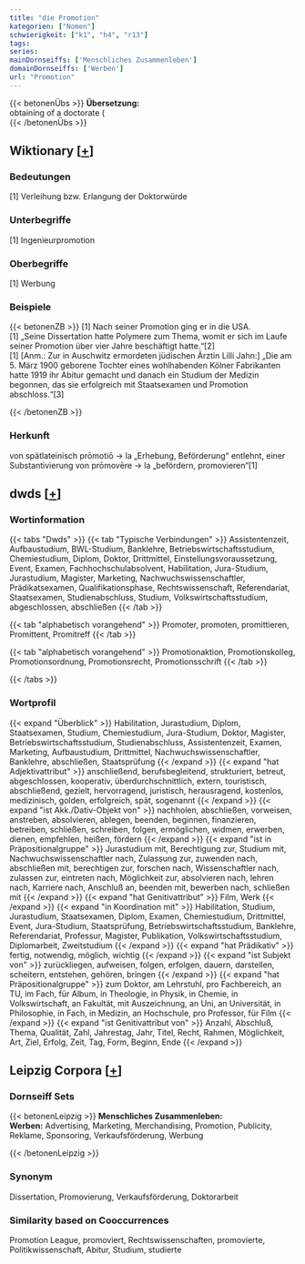 ```yaml
---
title: "die Promotion"
kategorien: ["Nomen"]
schwierigkeit: ["k1", "h4", "r13"]
tags:
series:
mainDornseiffs: ['Menschliches Zusammenleben']
domainDornseiffs: ['Werben']
url: "Promotion"
---
```


{{< betonenÜbs >}}
**Übersetzung:**  
obtaining of a doctorate (  
{{< /betonenÜbs >}}

## Wiktionary [[+](https://de.wiktionary.org/wiki/Promotion)]

### Bedeutungen
[1] Verleihung bzw. Erlangung der Doktorwürde  

### Unterbegriffe
[1] Ingenieurpromotion  

### Oberbegriffe
[1] Werbung  

### Beispiele
{{< betonenZB >}}
[1] Nach seiner Promotion ging er in die USA.  
[1] „Seine Dissertation hatte Polymere zum Thema, womit er sich im Laufe seiner Promotion über vier Jahre beschäftigt hatte.“[2]  
[1] [Anm.: Zur in Auschwitz ermordeten jüdischen Ärztin Lilli Jahn:] „Die am 5. März 1900 geborene Tochter eines wohlhabenden Kölner Fabrikanten hatte 1919 ihr Abitur gemacht und danach ein Studium der Medizin begonnen, das sie erfolgreich mit Staatsexamen und Promotion abschloss.“[3]  

{{< /betonenZB >}}
### Herkunft
von spätlateinisch prōmotiō → la „Erhebung, Beförderung“ entlehnt, einer Substantivierung von prōmovēre → la „befördern, promovieren“[1]  



## dwds [[+](https://www.dwds.de/wb/Promotion)]

### Wortinformation
{{< tabs "Dwds" >}}
{{< tab "Typische Verbindungen" >}}
Assistentenzeit, Aufbaustudium, BWL-Studium, Banklehre, Betriebswirtschaftsstudium, Chemiestudium, Diplom, Doktor, Drittmittel, Einstellungsvoraussetzung, Event, Examen, Fachhochschulabsolvent, Habilitation, Jura-Studium, Jurastudium, Magister, Marketing, Nachwuchswissenschaftler, Prädikatsexamen, Qualifikationsphase, Rechtswissenschaft, Referendariat, Staatsexamen, Studienabschluss, Studium, Volkswirtschaftsstudium, abgeschlossen, abschließen
{{< /tab >}}

{{< tab "alphabetisch vorangehend" >}}
Promoter, promoten, promittieren, Promittent, Promitreff
{{< /tab >}}

{{< tab "alphabetisch vorangehend" >}}
Promotionaktion, Promotionskolleg, Promotionsordnung, Promotionsrecht, Promotionsschrift
{{< /tab >}}

{{< /tabs >}}

### Wortprofil
{{< expand "Überblick" >}} Habilitation, Jurastudium, Diplom, Staatsexamen, Studium, Chemiestudium, Jura-Studium, Doktor, Magister, Betriebswirtschaftsstudium, Studienabschluss, Assistentenzeit, Examen, Marketing, Aufbaustudium, Drittmittel, Nachwuchswissenschaftler, Banklehre, abschließen, Staatsprüfung {{< /expand >}}
{{< expand "hat Adjektivattribut" >}} anschließend, berufsbegleitend, strukturiert, betreut, abgeschlossen, kooperativ, überdurchschnittlich, extern, touristisch, abschließend, gezielt, hervorragend, juristisch, herausragend, kostenlos, medizinisch, golden, erfolgreich, spät, sogenannt {{< /expand >}}
{{< expand "ist Akk./Dativ-Objekt von" >}} nachholen, abschließen, vorweisen, anstreben, absolvieren, ablegen, beenden, beginnen, finanzieren, betreiben, schließen, schreiben, folgen, ermöglichen, widmen, erwerben, dienen, empfehlen, heißen, fördern {{< /expand >}}
{{< expand "ist in Präpositionalgruppe" >}} Jurastudium mit, Berechtigung zur, Studium mit, Nachwuchswissenschaftler nach, Zulassung zur, zuwenden nach, abschließen mit, berechtigen zur, forschen nach, Wissenschaftler nach, zulassen zur, eintreten nach, Möglichkeit zur, absolvieren nach, lehren nach, Karriere nach, Anschluß an, beenden mit, bewerben nach, schließen mit {{< /expand >}}
{{< expand "hat Genitivattribut" >}} Film, Werk {{< /expand >}}
{{< expand "in Koordination mit" >}} Habilitation, Studium, Jurastudium, Staatsexamen, Diplom, Examen, Chemiestudium, Drittmittel, Event, Jura-Studium, Staatsprüfung, Betriebswirtschaftsstudium, Banklehre, Referendariat, Professur, Magister, Publikation, Volkswirtschaftsstudium, Diplomarbeit, Zweitstudium {{< /expand >}}
{{< expand "hat Prädikativ" >}} fertig, notwendig, möglich, wichtig {{< /expand >}}
{{< expand "ist Subjekt von" >}} zurückliegen, aufweisen, folgen, erfolgen, dauern, darstellen, scheitern, entstehen, gehören, bringen {{< /expand >}}
{{< expand "hat Präpositionalgruppe" >}} zum Doktor, am Lehrstuhl, pro Fachbereich, an TU, im Fach, für Album, in Theologie, in Physik, in Chemie, in Volkswirtschaft, an Fakultät, mit Auszeichnung, an Uni, an Universität, in Philosophie, in Fach, in Medizin, an Hochschule, pro Professor, für Film {{< /expand >}}
{{< expand "ist Genitivattribut von" >}} Anzahl, Abschluß, Thema, Qualität, Zahl, Jahrestag, Jahr, Titel, Recht, Rahmen, Möglichkeit, Art, Ziel, Erfolg, Zeit, Tag, Form, Beginn, Ende {{< /expand >}}

## Leipzig Corpora [[+](https://corpora.uni-leipzig.de/en/res?word=Promotion&corpusId=deu_newscrawl-public_2018)]

### Dornseiff Sets
{{< betonenLeipzig >}}
**Menschliches Zusammenleben:**  
**Werben:** Advertising, Marketing, Merchandising, Promotion, Publicity, Reklame, Sponsoring, Verkaufsförderung, Werbung  

{{< /betonenLeipzig >}}

### Synonym
Dissertation, Promovierung, Verkaufsförderung, Doktorarbeit


### Similarity based on Cooccurrences
Promotion League, promoviert, Rechtswissenschaften, promovierte, Politikwissenschaft, Abitur, Studium, studierte

